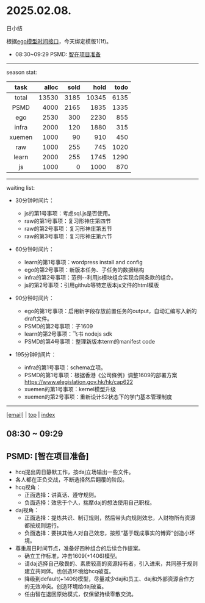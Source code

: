 # 2025.02.08.
日小结

<a id="top"></a>
根据[ego模型时间接口](https://gitee.com/hyg/blog/blob/master/timeflow.md)，今天绑定模版1(1f)。

<a id="index"></a>
- 08:30~09:29	PSMD: [智在项目准备](#20250208083000)

---
season stat:

| task | alloc | sold | hold | todo |
| :---: | ---: | ---: | ---: | ---: |
| total | 13530 | 3185 | 10345 | 6135 |
| PSMD | 4000 | 2165 | 1835 | 1335 |
| ego | 2530 | 300 | 2230 | 855 |
| infra | 2000 | 120 | 1880 | 315 |
| xuemen | 1000 | 90 | 910 | 450 |
| raw | 1000 | 255 | 745 | 1020 |
| learn | 2000 | 255 | 1745 | 1290 |
| js | 1000 | 0 | 1000 | 870 |

---
waiting list:


- 30分钟时间片：
  - js的第1号事项：考虑sql.js是否使用。
  - raw的第1号事项：复习形神庄第四节
  - raw的第2号事项：复习形神庄第五节
  - raw的第3号事项：复习形神庄第六节

- 60分钟时间片：
  - learn的第1号事项：wordpress install and config
  - ego的第2号事项：新版本任务、子任务的数据结构
  - infra的第2号事项：范例--利用js模块组合实现合同条款的组合。
  - js的第2号事项：引用github等特定版本js文件的html模版

- 90分钟时间片：
  - ego的第1号事项：启用新字段存放前置任务的output，自动汇编写入新的draft文件。
  - PSMD的第2号事项：子1609
  - learn的第2号事项：飞书 nodejs sdk
  - PSMD的第4号事项：整理新版本term的manifest code

- 195分钟时间片：
  - infra的第1号事项：schema立项。
  - PSMD的第1号事项：根据香港《公司條例》调整1609的部署方案 https://www.elegislation.gov.hk/hk/cap622
  - xuemen的第1号事项：kernel模型升级
  - xuemen的第2号事项：重新设计S2状态下的学门基本管理制度

---
<a href="mailto:huangyg@mars22.com?subject=关于2025.02.08.[智在项目准备]任务&body=日期: 2025.02.08.%0D%0A序号: 6%0D%0A手稿:../../draft/2025/20250208.01.md%0D%0A---请勿修改邮件主题及以上内容 从下一行开始写您的想法---%0D%0A">[email]</a> | [top](#top) | [index](#index)
<a id="20250208083000"></a>
## 08:30 ~ 09:29
## PSMD: [智在项目准备]

- hcq提出周日静默工作，按daj立场输出一些文件。
- 各人都在正负交战，不断选择然后翻覆的阶段。
- hcq视角：
    - 正面选择：讲真话、遵守规则。
    - 负面选择：效忠于个人，揣摩daj的想法使用自己职权。
- daj视角：
    - 正面选择：提炼共识、制订规则，然后带头向规则效忠，人财物所有资源都按规则运行。
    - 负面选择：要挟其他人对自己效忠，按照“基于既成事实的博弈”创造小环境。
- 尊重周日时间节点，准备好四种组合的后续合作提案。
    - 确立工作标准，冲击1609(+1406)模型。
    - 请daj选择自己敬畏的、素质较高的资源持有者，引入进来，共同基于规则建立共同体。也创造环境给hcq破茧。
    - 降级到default(+1406)模型，尽量减少daj和员工、daj和外部资源合作方的无效冲突。创造环境给daj破茧。
    - 任由智在退回原始模式，仅保留持续零散交流。